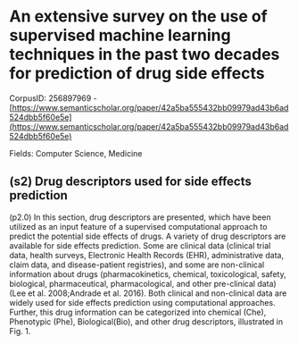 # An extensive survey on the use of supervised machine learning techniques in the past two decades for prediction of drug side effects

CorpusID: 256897969 - [https://www.semanticscholar.org/paper/42a5ba555432bb09979ad43b6ad524dbb5f60e5e](https://www.semanticscholar.org/paper/42a5ba555432bb09979ad43b6ad524dbb5f60e5e)

Fields: Computer Science, Medicine

## (s2) Drug descriptors used for side effects prediction
(p2.0) In this section, drug descriptors are presented, which have been utilized as an input feature of a supervised computational approach to predict the potential side effects of drugs. A variety of drug descriptors are available for side effects prediction. Some are clinical data (clinical trial data, health surveys, Electronic Health Records (EHR), administrative data, claim data, and disease-patient registries), and some are non-clinical information about drugs (pharmacokinetics, chemical, toxicological, safety, biological, pharmaceutical, pharmacological, and other pre-clinical data) (Lee et al. 2008;Andrade et al. 2016). Both clinical and non-clinical data are widely used for side effects prediction using computational approaches. Further, this drug information can be categorized into chemical (Che), Phenotypic (Phe), Biological(Bio), and other drug descriptors, illustrated in Fig. 1.
